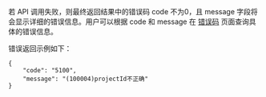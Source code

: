 若 API 调用失败，则最终返回结果中的错误码 code 不为0，且 message 字段将会显示详细的错误信息。用户可以根据 code 和 message 在 [错误码](https://cloud.tencent.com/document/product/563/8082) 页面查询具体的错误信息。

错误返回示例如下：
```
{
    "code": "5100",
    "message": "(100004)projectId不正确"
}
```

